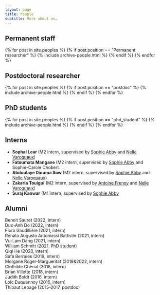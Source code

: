 ```yaml
---
layout: page
title: People
subtitle: More about us…
---
```


## Permanent staff

{% for post in site.peoples %}
    {% if post.position == "Permanent researcher" %}
        {% include archive-people.html %}
    {% endif %}
{% endfor %}

## Postdoctoral researcher

{% for post in site.peoples %}
    {% if post.position == "postdoc" %}
        {% include archive-people.html %}
    {% endif %}
{% endfor %}


## PhD students

{% for post in site.peoples %}
    {% if post.position == "phd_student" %}
        {% include archive-people.html %}
    {% endif %}
{% endfor %}


## Interns

- **Sophal Lear** (M2 intern, supervised by [Sophie
  Abby](https://www.timc.fr/en/sophie-abby) and [Nelle
  Varoquaux](https://nellev.github.io))
- **Fatoumata Mangane** (M2 intern, supervised by [Sophie
  Abby](https://www.timc.fr/en/sophie-abby) and Sophie-Carole Chobert.
- **Abdoulaye Diouma Sow** (M2 intern, supervised by [Sophie
  Abby](https://www.timc.fr/en/sophie-abby) and [Nelle
  Varoquaux](nellev.github.io))
- **Zakaria Touigui**  (M2 intern, supervised by [Antoine
  Frenoy](https://perso.crans.org/frenoy/) and [Nelle
  Varoquaux](https://nellev.github.io))
- **Suraj Kanwar** (M1 intern, supervised by [Sophie
  Abby](https://www.timc.fr/en/sophie-abby)


## Alumni


Benoit Sauret (2022, intern) 	
Duc-Anh Do (2022, intern)  
Flora Gaudillière (2021, intern)  
Renato Augusto Antoniassi Battistin (2021, intern)  
Vu-Lam Dang (2021, intern)  
William Schmitt (2021, PhD student)  
Qiqi He (2020, intern)  
Safa Berraies (2019, intern)  
Morgane Roger-Margueritat (2019&2022, intern)  
Clothilde Chenal (2018, intern)  
Brian Villette (2018, intern)  
Judith Boldt (2016, intern)  
Loic Duquennoy (2016, intern)  
Thibaut Lepage (2015-2017, postdoc)
